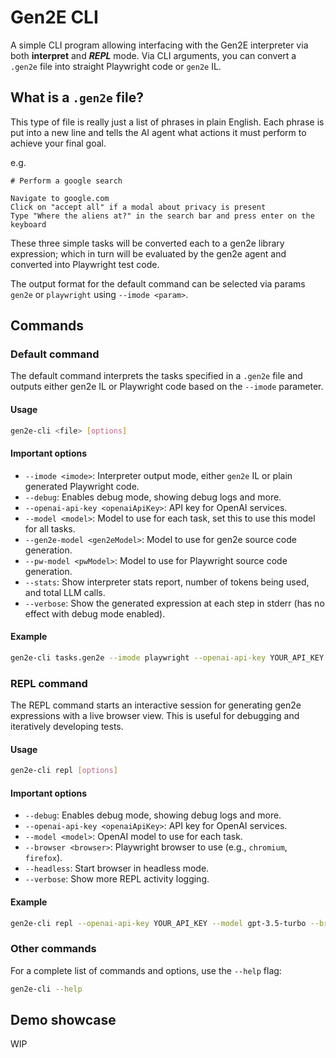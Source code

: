 # Gen2E CLI

A simple CLI program allowing interfacing with the Gen2E interpreter via both __interpret__ and ***REPL*** mode. Via CLI arguments, you can convert a `.gen2e` file into straight Playwright code or `gen2e` IL.

## What is a `.gen2e` file?

This type of file is really just a list of phrases in plain English. Each phrase is put into a new line and tells the AI agent what actions it must perform to achieve your final goal.

e.g.
```
# Perform a google search

Navigate to google.com
Click on "accept all" if a modal about privacy is present
Type "Where the aliens at?" in the search bar and press enter on the keyboard
```

These three simple tasks will be converted each to a gen2e library expression; which in turn will be evaluated by the gen2e agent and converted into Playwright test code.

The output format for the default command can be selected via params `gen2e` or `playwright` using `--imode <param>`.

## Commands

### Default command

The default command interprets the tasks specified in a `.gen2e` file and outputs either gen2e IL or Playwright code based on the `--imode` parameter.

#### Usage

```sh
gen2e-cli <file> [options]
```

#### Important options

- `--imode <imode>`: Interpreter output mode, either `gen2e` IL or plain generated Playwright code.
- `--debug`: Enables debug mode, showing debug logs and more.
- `--openai-api-key <openaiApiKey>`: API key for OpenAI services.
- `--model <model>`: Model to use for each task, set this to use this model for all tasks.
- `--gen2e-model <gen2eModel>`: Model to use for gen2e source code generation.
- `--pw-model <pwModel>`: Model to use for Playwright source code generation.
- `--stats`: Show interpreter stats report, number of tokens being used, and total LLM calls.
- `--verbose`: Show the generated expression at each step in stderr (has no effect with debug mode enabled).

#### Example

```sh
gen2e-cli tasks.gen2e --imode playwright --openai-api-key YOUR_API_KEY --model gpt-3.5-turbo
```

### REPL command

The REPL command starts an interactive session for generating gen2e expressions with a live browser view. This is useful for debugging and iteratively developing tests.

#### Usage

```sh
gen2e-cli repl [options]
```

#### Important options

- `--debug`: Enables debug mode, showing debug logs and more.
- `--openai-api-key <openaiApiKey>`: API key for OpenAI services.
- `--model <model>`: OpenAI model to use for each task.
- `--browser <browser>`: Playwright browser to use (e.g., `chromium`, `firefox`).
- `--headless`: Start browser in headless mode.
- `--verbose`: Show more REPL activity logging.

#### Example

```sh
gen2e-cli repl --openai-api-key YOUR_API_KEY --model gpt-3.5-turbo --browser chromium
```

### Other commands

For a complete list of commands and options, use the `--help` flag:

```sh
gen2e-cli --help
```

## Demo showcase

WIP
